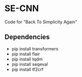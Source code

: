 # SE-CNN
Code for "Back To Simplicity Again"
## Dependencies
* pip install transformers
* pip install flair
* pip install tqdm
* pip install seqeval
* pip install tf2crf
